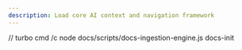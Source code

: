 ```yaml
---
description: Load core AI context and navigation framework
---
```


// turbo
cmd /c node docs/scripts/docs-ingestion-engine.js docs-init
